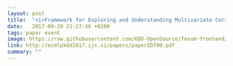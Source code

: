 ```yaml
---
layout: post
title:  "<i>Framework for Exploring and Understanding Multivariate Correlations</i> at ECML-PKDD 2017 in Macedonia"
date:   2017-09-20 21:27:46 +0200
tags: paper event
image: https://raw.githubusercontent.com/KDD-OpenSource/fexum-frontend/gallery/screenshot.png
link: http://ecmlpkdd2017.ijs.si/papers/paperID700.pdf
summary: ""  
---
```



